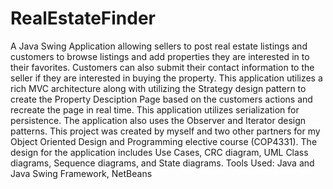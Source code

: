 # RealEstateFinder
A Java Swing Application allowing sellers to post real estate listings and customers to browse listings and add properties they are interested in to their favorites. Customers can also submit their contact information to the seller if they are interested in buying the property. This application utilizes a rich MVC architecture along with utilizing the Strategy design pattern  to create the Property Desciption Page based on the customers actions and recreate the page in real time. This application utilizes serialization for persistence. The application also uses the Observer and Iterator design patterns. This project was created by myself and two other partners for my Object Oriented Design and Programming elective course (COP4331). The design for the application includes Use Cases, CRC diagram, UML Class diagrams, Sequence diagrams, and State diagrams. Tools Used: Java and Java Swing Framework, NetBeans
